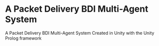 # A Packet Delivery BDI Multi-Agent System
 A Packet Delivery BDI Multi-Agent System Created in Unity with the Unity Prolog framework

